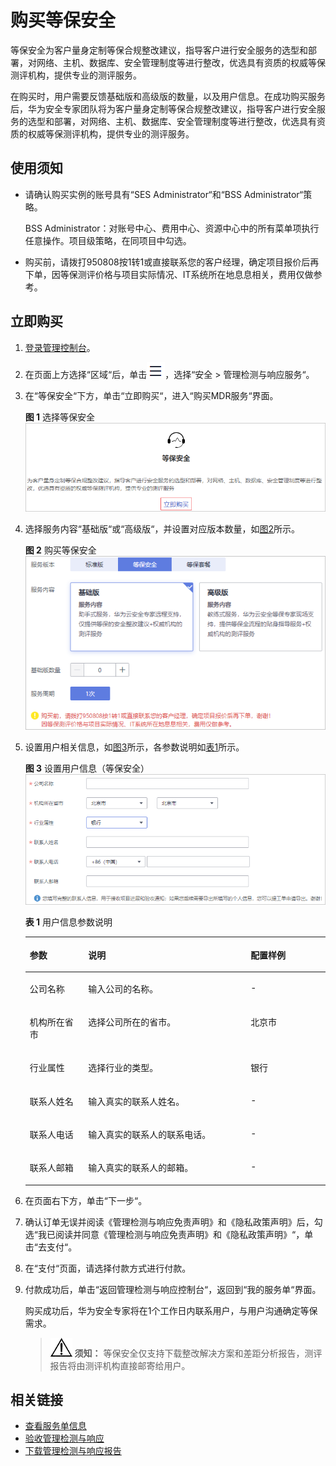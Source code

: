 # 购买等保安全<a name="mdr_01_0013"></a>

等保安全为客户量身定制等保合规整改建议，指导客户进行安全服务的选型和部署，对网络、主机、数据库、安全管理制度等进行整改，优选具有资质的权威等保测评机构，提供专业的测评服务。

在购买时，用户需要反馈基础版和高级版的数量，以及用户信息。在成功购买服务后，华为安全专家团队将为客户量身定制等保合规整改建议，指导客户进行安全服务的选型和部署，对网络、主机、数据库、安全管理制度等进行整改，优选具有资质的权威等保测评机构，提供专业的测评服务。

## 使用须知<a name="zh-cn_topic_0115570354_section1741118183317"></a>

-   请确认购买实例的账号具有“SES Administrator“和“BSS Administrator“策略。

    BSS Administrator：对账号中心、费用中心、资源中心中的所有菜单项执行任意操作。项目级策略，在同项目中勾选。

-   购买前，请拨打950808按1转1或直接联系您的客户经理，确定项目报价后再下单，因等保测评价格与项目实际情况、IT系统所在地息息相关，费用仅做参考。

## 立即购买<a name="zh-cn_topic_0115570354_section1933417191455"></a>

1.  [登录管理控制台](https://console.huaweicloud.com/?locale=zh-cn)。
2.  在页面上方选择“区域“后，单击![](figures/icon-服务列表小图标.png)，选择“安全  \>  管理检测与响应服务“。
3.  在“等保安全“下方，单击“立即购买“，进入“购买MDR服务“界面。

    **图 1**  选择等保安全<a name="zh-cn_topic_0115570354_fig5504243315241"></a>  
    ![](figures/选择等保安全.png "选择等保安全")

4.  选择服务内容“基础版“或“高级版“，并设置对应版本数量，如[图2](#zh-cn_topic_0115570354_fig462214533513)所示。

    **图 2**  购买等保安全<a name="zh-cn_topic_0115570354_fig462214533513"></a>  
    ![](figures/购买等保安全.png "购买等保安全")

5.  设置用户相关信息，如[图3](#zh-cn_topic_0115570354_fig1749620362443)所示，各参数说明如[表1](#table1915312284575)所示。

    **图 3**  设置用户信息（等保安全）<a name="zh-cn_topic_0115570354_fig1749620362443"></a>  
    ![](figures/设置用户信息（等保安全）.png "设置用户信息（等保安全）")

    **表 1**  用户信息参数说明

    <a name="table1915312284575"></a>
    <table><thead align="left"><tr id="row12160142855710"><th class="cellrowborder" valign="top" width="19.470000000000002%" id="mcps1.2.4.1.1"><p id="p5160128115714"><a name="p5160128115714"></a><a name="p5160128115714"></a>参数</p>
    </th>
    <th class="cellrowborder" valign="top" width="54.11%" id="mcps1.2.4.1.2"><p id="p11160928145717"><a name="p11160928145717"></a><a name="p11160928145717"></a>说明</p>
    </th>
    <th class="cellrowborder" valign="top" width="26.419999999999998%" id="mcps1.2.4.1.3"><p id="p11611428135717"><a name="p11611428135717"></a><a name="p11611428135717"></a>配置样例</p>
    </th>
    </tr>
    </thead>
    <tbody><tr id="row87301857151416"><td class="cellrowborder" valign="top" width="19.470000000000002%" headers="mcps1.2.4.1.1 "><p id="p473145720149"><a name="p473145720149"></a><a name="p473145720149"></a>公司名称</p>
    </td>
    <td class="cellrowborder" valign="top" width="54.11%" headers="mcps1.2.4.1.2 "><p id="p18731115718148"><a name="p18731115718148"></a><a name="p18731115718148"></a>输入公司的名称。</p>
    </td>
    <td class="cellrowborder" valign="top" width="26.419999999999998%" headers="mcps1.2.4.1.3 "><p id="p19731185761410"><a name="p19731185761410"></a><a name="p19731185761410"></a>-</p>
    </td>
    </tr>
    <tr id="row153818311151"><td class="cellrowborder" valign="top" width="19.470000000000002%" headers="mcps1.2.4.1.1 "><p id="p143813318155"><a name="p143813318155"></a><a name="p143813318155"></a>机构所在省市</p>
    </td>
    <td class="cellrowborder" valign="top" width="54.11%" headers="mcps1.2.4.1.2 "><p id="p5381143161512"><a name="p5381143161512"></a><a name="p5381143161512"></a>选择公司所在的省市。</p>
    </td>
    <td class="cellrowborder" valign="top" width="26.419999999999998%" headers="mcps1.2.4.1.3 "><p id="p73811731171511"><a name="p73811731171511"></a><a name="p73811731171511"></a>北京市</p>
    </td>
    </tr>
    <tr id="row66311448171517"><td class="cellrowborder" valign="top" width="19.470000000000002%" headers="mcps1.2.4.1.1 "><p id="p1463184816156"><a name="p1463184816156"></a><a name="p1463184816156"></a>行业属性</p>
    </td>
    <td class="cellrowborder" valign="top" width="54.11%" headers="mcps1.2.4.1.2 "><p id="p163112488152"><a name="p163112488152"></a><a name="p163112488152"></a>选择行业的类型。</p>
    </td>
    <td class="cellrowborder" valign="top" width="26.419999999999998%" headers="mcps1.2.4.1.3 "><p id="p19631164819157"><a name="p19631164819157"></a><a name="p19631164819157"></a>银行</p>
    </td>
    </tr>
    <tr id="row18439204191613"><td class="cellrowborder" valign="top" width="19.470000000000002%" headers="mcps1.2.4.1.1 "><p id="p243994141616"><a name="p243994141616"></a><a name="p243994141616"></a>联系人姓名</p>
    </td>
    <td class="cellrowborder" valign="top" width="54.11%" headers="mcps1.2.4.1.2 "><p id="p0439124171616"><a name="p0439124171616"></a><a name="p0439124171616"></a>输入真实的联系人姓名。</p>
    </td>
    <td class="cellrowborder" valign="top" width="26.419999999999998%" headers="mcps1.2.4.1.3 "><p id="p164391146169"><a name="p164391146169"></a><a name="p164391146169"></a>-</p>
    </td>
    </tr>
    <tr id="row155961137122513"><td class="cellrowborder" valign="top" width="19.470000000000002%" headers="mcps1.2.4.1.1 "><p id="p15961737182518"><a name="p15961737182518"></a><a name="p15961737182518"></a>联系人电话</p>
    </td>
    <td class="cellrowborder" valign="top" width="54.11%" headers="mcps1.2.4.1.2 "><p id="p175961837162518"><a name="p175961837162518"></a><a name="p175961837162518"></a>输入真实的联系人的联系电话。</p>
    </td>
    <td class="cellrowborder" valign="top" width="26.419999999999998%" headers="mcps1.2.4.1.3 "><p id="p1559617375257"><a name="p1559617375257"></a><a name="p1559617375257"></a>-</p>
    </td>
    </tr>
    <tr id="row17882145117427"><td class="cellrowborder" valign="top" width="19.470000000000002%" headers="mcps1.2.4.1.1 "><p id="p1288315517420"><a name="p1288315517420"></a><a name="p1288315517420"></a>联系人邮箱</p>
    </td>
    <td class="cellrowborder" valign="top" width="54.11%" headers="mcps1.2.4.1.2 "><p id="p78832516424"><a name="p78832516424"></a><a name="p78832516424"></a>输入真实的联系人的邮箱。</p>
    </td>
    <td class="cellrowborder" valign="top" width="26.419999999999998%" headers="mcps1.2.4.1.3 "><p id="p288395174211"><a name="p288395174211"></a><a name="p288395174211"></a>-</p>
    </td>
    </tr>
    </tbody>
    </table>

6.  在页面右下方，单击“下一步“。
7.  确认订单无误并阅读《管理检测与响应免责声明》和《隐私政策声明》后，勾选“我已阅读并同意《管理检测与响应免责声明》和《隐私政策声明》“，单击“去支付“。
8.  在“支付“页面，请选择付款方式进行付款。
9.  付款成功后，单击“返回管理检测与响应控制台“，返回到“我的服务单“界面。

    购买成功后，华为安全专家将在1个工作日内联系用户，与用户沟通确定等保需求。

    >![](public_sys-resources/icon-notice.gif) **须知：** 
    >等保安全仅支持下载整改解决方案和差距分析报告，测评报告将由测评机构直接邮寄给用户。


## 相关链接<a name="section623617517565"></a>

-   [查看服务单信息](查看服务单信息.md)
-   [验收管理检测与响应](验收管理检测与响应.md)
-   [下载管理检测与响应报告](下载管理检测与响应报告.md)

